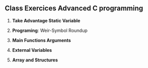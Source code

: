 ## Class Exercices Advanced C programming

1. **Take Advantage Static Variable**

2. **Programing**: Weir-Symbol Roundup

3. **Main Functions Arguments**

4. **External Variables**

5. **Array and Structures**
